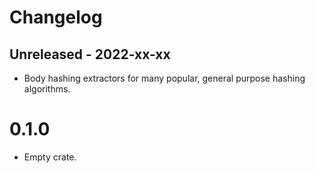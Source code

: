 # Changelog

## Unreleased - 2022-xx-xx
- Body hashing extractors for many popular, general purpose hashing algorithms.


# 0.1.0
- Empty crate.
